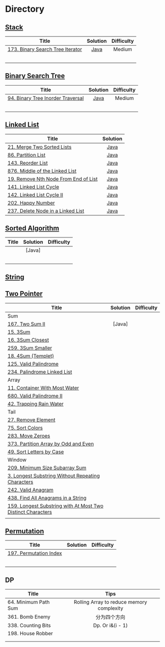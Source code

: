 # Directory



## [Stack](https://github.com/NaishengZhang/leetcode/tree/master/Stack)

| Title                                                        |                           Solution                           | Difficulty |
| ------------------------------------------------------------ | :----------------------------------------------------------: | :--------: |
| [173. Binary Search Tree Iterator](https://leetcode.com/problems/binary-search-tree-iterator/) | [Java](https://github.com/NaishengZhang/leetcode/tree/master/Stack/173.Binary%20Search%20Tree%20Iterator) |   Medium   |
|                                                              |                                                              |            |
|                                                              |                                                              |            |
|                                                              |                                                              |            |
|                                                              |                                                              |            |
|                                                              |                                                              |            |

## [Binary Search Tree](https://github.com/NaishengZhang/leetcode/tree/master/Binary%20Search%20Tree/94.%20Binary%20Tree%20Inorder%20Traversal)

| Title                                                        |                           Solution                           | Difficulty |
| ------------------------------------------------------------ | :----------------------------------------------------------: | :--------: |
| [94. Binary Tree Inorder Traversal](https://leetcode.com/problems/binary-tree-inorder-traversal/) | [Java](https://github.com/NaishengZhang/leetcode/tree/master/Binary%20Search%20Tree/94.%20Binary%20Tree%20Inorder%20Traversal) |   Medium   |
|                                                              |                                                              |            |
|                                                              |                                                              |            |
|                                                              |                                                              |            |
|                                                              |                                                              |            |
|                                                              |                                                              |            |

## 



## [Linked List](https://github.com/NaishengZhang/leetcode/tree/master/Linked%20List)

| Title                                                        |                           Solution                           |
| ------------------------------------------------------------ | :----------------------------------------------------------: |
| [21. Merge Two Sorted Lists](https://leetcode.com/problems/merge-two-sorted-lists/) | [Java](https://github.com/NaishengZhang/leetcode/tree/master/Linked%20List/21.%20Merge%20Two%20Sorted%20Lists) |
| [86. Partition List](https://leetcode.com/problems/partition-list/) | [Java](https://github.com/NaishengZhang/leetcode/tree/master/Linked%20List/86.%20Partition%20List) |
| [143. Reorder List](https://leetcode.com/problems/reorder-list/) |                           [Java]()                           |
| [876. Middle of the Linked List](https://leetcode.com/problems/middle-of-the-linked-list/) |                           [Java]()                           |
| [19. Remove Nth Node From End of List](https://leetcode.com/problems/remove-nth-node-from-end-of-list/) |                           [Java]()                           |
| [141. Linked List Cycle](https://leetcode.com/problems/linked-list-cycle/) |                           [Java]()                           |
| [142. Linked List Cycle II](https://leetcode.com/problems/linked-list-cycle-ii/) |                           [Java]()                           |
| [202. Happy Number](https://leetcode.com/problems/happy-number/) |                           [Java]()                           |
| [237. Delete Node in a Linked List](https://leetcode.com/problems/delete-node-in-a-linked-list/) |                           [Java]()                           |

## 





## [Sorted Algorithm]()

| Title | Solution | Difficulty |
| ----- | :------: | :--------: |
|       |  [Java]  |            |
|       |          |            |
|       |          |            |
|       |          |            |
|       |          |            |
|       |          |            |

## 



## [String]()

## [Two Pointer]()

| Title                                                        | Solution | Difficulty |
| ------------------------------------------------------------ | :------: | :--------: |
| Sum                                                          |          |            |
| [167. Two Sum II]()                                          |  [Java]  |            |
| [15. 3Sum](https://leetcode.com/problems/3sum/)              |          |            |
| [16. 3Sum Closest](https://leetcode.com/problems/3sum-closest/) |          |            |
| [259. 3Sum Smaller](https://leetcode.com/problems/3sum-smaller/) |          |            |
| [18. 4Sum (Templet)](https://leetcode.com/problems/4sum/)    |          |            |
| [125. Valid Palindrome](https://leetcode.com/problems/valid-palindrome/) |          |            |
| [234. Palindrome Linked List]()                              |          |            |
| Array                                                        |          |            |
| [11. Container With Most Water](https://leetcode.com/problems/container-with-most-water/) |          |            |
| [680. Valid Palindrome II]()                                 |          |            |
| [42. Trapping Rain Water](https://leetcode.com/problems/trapping-rain-water/) |          |            |
| Tail                                                         |          |            |
| [27. Remove Element](https://leetcode.com/problems/remove-element/) |          |            |
| [75. Sort Colors](https://leetcode.com/problems/sort-colors/) |          |            |
| [283. Move Zeroes](https://leetcode.com/problems/move-zeroes/) |          |            |
| [373. Partition Array by Odd and Even](https://www.lintcode.com/problem/partition-array-by-odd-and-even/description) |          |            |
| [49. Sort Letters by Case](https://www.lintcode.com/problem/sort-letters-by-case/description) |          |            |
| Window                                                       |          |            |
| [209. Minimum Size Subarray Sum](https://leetcode.com/problems/minimum-size-subarray-sum/) |          |            |
| [3. Longest Substring Without Repeating Characters]()        |          |            |
| [242. Valid Anagram]()                                       |          |            |
| [438. Find All Anagrams in a String]()                       |          |            |
| [159. Longest Substring with At Most Two Distinct Characters]() |          |            |
|                                                              |          |            |

## [Permutation]()

| Title                                                        | Solution | Difficulty |
| ------------------------------------------------------------ | :------: | :--------: |
| [197. Permutation Index](https://www.lintcode.com/problem/permutation-index/description) |          |            |
|                                                              |          |            |
|                                                              |          |            |
|                                                              |          |            |
|                                                              |          |            |
|                                                              |          |            |



## DP

| Title                |                   Tips                    |
| -------------------- | :---------------------------------------: |
| 64. Minimum Path Sum | Rolling Array to reduce memory complexity |
| 361. Bomb Enemy      |               分为四个方向                |
| 338. Counting Bits   |             Dp. Or i&(i - 1)              |
| 198. House Robber    |                                           |
|                      |                                           |
|                      |                                           |



